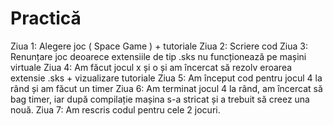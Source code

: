 # Practică

Ziua 1: Alegere joc ( Space Game ) + tutoriale
Ziua 2: Scriere cod
Ziua 3: Renunțare joc deoarece extensiile de tip .sks nu funcționează pe mașini virtuale
Ziua 4: Am făcut jocul x și o și am încercat să rezolv eroarea extensie .sks + vizualizare tutoriale
Ziua 5: Am început cod pentru jocul 4 la rând și am făcut un timer
Ziua 6: Am terminat jocul 4 la rând, am încercat să bag timer, iar după compilație mașina s-a stricat și a trebuit să creez una nouă.
Ziua 7: Am rescris codul pentru cele 2 jocuri.
